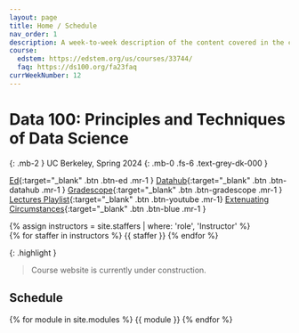 ```yaml
---
layout: page
title: Home / Schedule
nav_order: 1
description: A week-to-week description of the content covered in the course.
course:
  edstem: https://edstem.org/us/courses/33744/
  faq: https://ds100.org/fa23faq
currWeekNumber: 12
---
```


# Data 100: Principles and Techniques of Data Science

{: .mb-2 }
UC Berkeley, Spring 2024
{: .mb-0 .fs-6 .text-grey-dk-000 }

[Ed](https://edstem.org/us/courses/42444/discussion/){:target="\_blank" .btn .btn-ed .mr-1 }
[Datahub](http://data100.datahub.berkeley.edu/){:target="\_blank" .btn .btn-datahub .mr-1 }
[Gradescope](https://www.gradescope.com/courses/564792){:target="\_blank" .btn .btn-gradescope .mr-1 }
[Lectures Playlist](https://youtube.com/playlist?list=PLQCcNQgUcDfr24xMKf9uY3Nclj2gX0CQD&si=OopnvW3jasaYWx6W){:target="\_blank" .btn .btn-youtube .mr-1}
[Extenuating Circumstances](https://forms.gle/pm7VYsDeCpaBMc9r6){:target="\_blank" .btn .btn-blue .mr-1 }

<div>
{% assign instructors = site.staffers | where: 'role', 'Instructor' %}
  <div class="role">
    {% for staffer in instructors %}
    {{ staffer }}
    {% endfor %}
  </div>
</div>

{: .highlight }

> Course website is currently under construction.

<!-- > Welcome to [Week 12](#week-{{page.currWeekNumber}}) of Data 100! -->

<a name="schedule"></a>

## Schedule

{% for module in site.modules %}
{{ module }}
{% endfor %}
